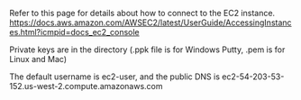 Refer to this page for details about how to connect to the EC2 instance.
https://docs.aws.amazon.com/AWSEC2/latest/UserGuide/AccessingInstances.html?icmpid=docs_ec2_console

Private keys are in the directory (.ppk file is for Windows Putty, .pem is for Linux and Mac)

The default username is ec2-user, and the public DNS is ec2-54-203-53-152.us-west-2.compute.amazonaws.com
